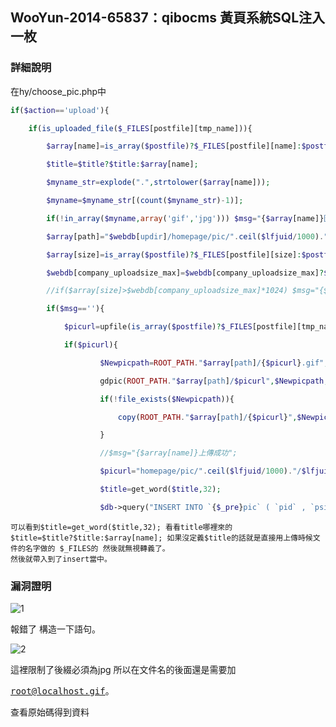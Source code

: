 ## WooYun-2014-65837：qibocms 黃頁系統SQL注入一枚

### 詳細說明

在hy/choose_pic.php中
```php
if($action=='upload'){

    if(is_uploaded_file($_FILES[postfile][tmp_name])){

        $array[name]=is_array($postfile)?$_FILES[postfile][name]:$postfile_name;

        $title=$title?$title:$array[name];

        $myname_str=explode(".",strtolower($array[name]));

        $myname=$myname_str[(count($myname_str)-1)];

        if(!in_array($myname,array('gif','jpg'))) $msg="{$array[name]}圖片只能是gif或者jpg的格式";        

        $array[path]="$webdb[updir]/homepage/pic/".ceil($lfjuid/1000)."/$lfjuid";    //商家圖片另存

        $array[size]=is_array($postfile)?$_FILES[postfile][size]:$postfile_size;

        $webdb[company_uploadsize_max]=$webdb[company_uploadsize_max]?$webdb[company_uploadsize_max]:100;

   		//if($array[size]>$webdb[company_uploadsize_max]*1024) $msg="{$array[name]}圖片超過最大{$webdb[company_uploadsize_max]}K限制";

        if($msg==''){

            $picurl=upfile(is_array($postfile)?$_FILES[postfile][tmp_name]:$postfile,$array);

            if($picurl){

                    $Newpicpath=ROOT_PATH."$array[path]/{$picurl}.gif";

                    gdpic(ROOT_PATH."$array[path]/$picurl",$Newpicpath,120,120);

                    if(!file_exists($Newpicpath)){

                        copy(ROOT_PATH."$array[path]/{$picurl}",$Newpicpath);

                    }

                    //$msg="{$array[name]}上傳成功";

                    $picurl="homepage/pic/".ceil($lfjuid/1000)."/$lfjuid/$picurl";

                    $title=get_word($title,32);

                    $db->query("INSERT INTO `{$_pre}pic` ( `pid` , `psid` , `uid` , `username` ,  `title` , `url` , `level` , `yz` , `posttime` , `isfm` , `orderlist`  ) VALUES ('', '$psid', '$lfjuid', '$lfjid', '$title', '$picurl', '0', '{$webdb[auto_userpostpic]}', '$timestamp', '0', '0');");
```
```
可以看到$title=get_word($title,32); 看看title哪裡來的
$title=$title?$title:$array[name]; 如果沒定​​義$title的話就是直接用上傳時候文件的名字做的 $_FILES的 然後就無視轉義了。
然後就帶入到了insert當中。
```

### 漏洞證明

![1](https://raw.githubusercontent.com/dyeat/PDF/master/%E8%AB%96PHP%E5%B8%B8%E8%A6%8B%E7%9A%84%E6%BC%8F%E6%B4%9E/images/3/3.12/3.12-1.jpg)

報錯了 構造一下語句。

![2](https://raw.githubusercontent.com/dyeat/PDF/master/%E8%AB%96PHP%E5%B8%B8%E8%A6%8B%E7%9A%84%E6%BC%8F%E6%B4%9E/images/3/3.12/3.12-2.jpg)

這裡限制了後綴必須為jpg 所以在文件名的後面還是需要加<pre>root@localhost.gif。</pre>

查看原始碼得到資料